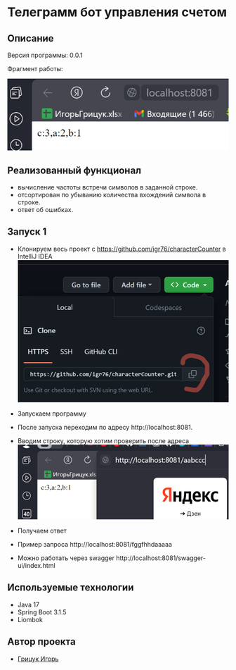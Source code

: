 <h1>Телеграмм бот управления счетом</h1>

## Описание
Версия программы: 0.0.1

Фрагмент работы: 

![1.png](1.png)



## Реализованный функционал

- вычисление частоты встречи символов в заданной строке.
- отсортирован по убыванию количества вхождений символа в строке.
- ответ об ошибках.

## Запуск 1

- Клонируем весь проект с https://github.com/igr76/characterCounter  в IntelliJ IDEA
  ![2.png](2.png)
- Запускаем программу
- После запуска переходим по адресу http://localhost:8081.
- Вводим строку, которую хотим проверить после адреса
  ![3.png](3.png)
- Получаем ответ
- Пример запроса http://localhost:8081/fggfhhdaaaaa

- Можно работать через swagger http://localhost:8081/swagger-ui/index.html

## Используемые технологии

- Java 17
- Spring Boot 3.1.5
- Liombok




## Автор проекта

- <a  href="https://github.com/igr76">Грицук Игорь</a>



